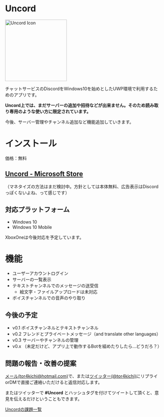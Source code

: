 # Uncord

<img width="200" alt="Uncord Icon" src="https://raw.github.com/wiki/tor4kichi/uncord/images/uncord-icon.png">

チャットサービスのDiscordをWindows10を始めとしたUWP環境で利用するためのアプリです。

**Uncord上では、まだサーバーの追加や招待などが出来ません。そのため読み取り専用のような使い方に限定されています。** 

今後、サーバー管理やチャンネル追加など機能追加していきます。

# インストール

価格：無料

## [Uncord - Microsoft Store](https://www.microsoft.com/ja-jp/store/p/uncord/9pk6s1zv593d)



（マネタイズの方法はまだ検討中。方針としては本体無料、広告表示はDiscordっぽくないよね、って感じです）


## 対応プラットフォーム

* Windows 10
* Windows 10 Mobile

XboxOneは今後対応を予定しています。

# 機能

* ユーザーアカウントログイン
* サーバーの一覧表示
* テキストチャンネルでのメッセージの送受信
  * 絵文字・ファイルアップロードは未対応
* ボイスチャンネルでの音声のやり取り

## 今後の予定

* v0.1 ボイスチャンネルとテキストチャンネル
* v0.2 フレンドとプライベートメッセージ（and translate other languages）
* v0.3 サーバーやチャンネルの管理
* v0.x （未定だけど、アプリ上で動作するBotを組めたりしたら…どうだろ？）


## 問題の報告・改善の提案

[メール(tor4kichi@hotmail.com)](mailto:tor4kichi@hotmail.com)で、または[ツイッター(@tor4kichi)](https://twitter.com/tor4kichi)にリプライorDMで直接ご連絡いただけると返信対応します。

またはツイッターで **#Uncord** とハッシュタグを付けてツイートして頂くと、意見を伝えるだけということもできます。

[Uncordの課題一覧](https://github.com/tor4kichi/Uncord/issues)

